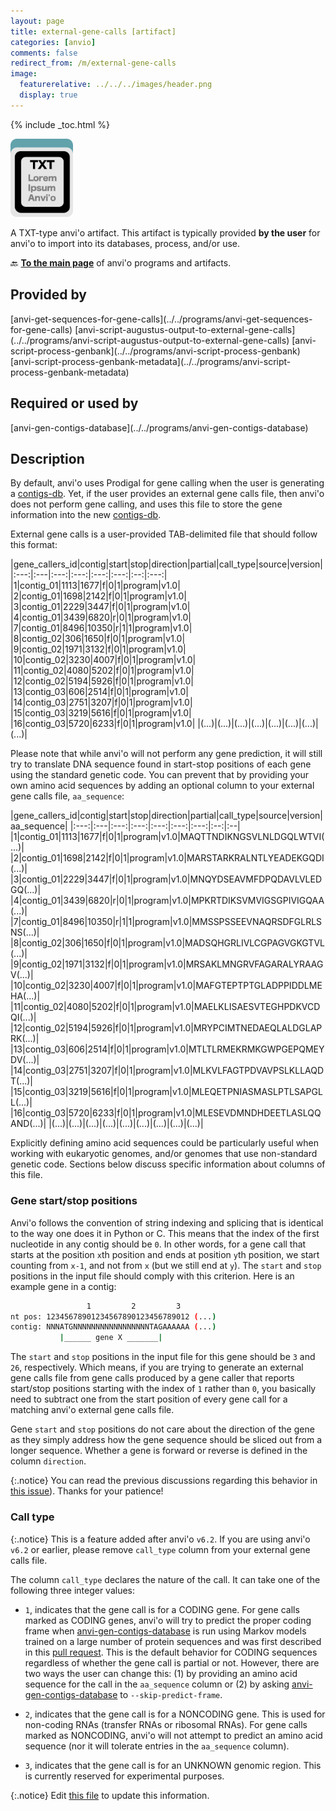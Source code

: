 ```yaml
---
layout: page
title: external-gene-calls [artifact]
categories: [anvio]
comments: false
redirect_from: /m/external-gene-calls
image:
  featurerelative: ../../../images/header.png
  display: true
---
```



{% include _toc.html %}


<img src="../../images/icons/TXT.png" alt="TXT" style="width:100px; border:none" />

A TXT-type anvi'o artifact. This artifact is typically provided **by the user** for anvi'o to import into its databases, process, and/or use.

🔙 **[To the main page](../../)** of anvi'o programs and artifacts.

## Provided by


<p style="text-align: left" markdown="1"><span class="artifact-p">[anvi-get-sequences-for-gene-calls](../../programs/anvi-get-sequences-for-gene-calls)</span> <span class="artifact-p">[anvi-script-augustus-output-to-external-gene-calls](../../programs/anvi-script-augustus-output-to-external-gene-calls)</span> <span class="artifact-p">[anvi-script-process-genbank](../../programs/anvi-script-process-genbank)</span> <span class="artifact-p">[anvi-script-process-genbank-metadata](../../programs/anvi-script-process-genbank-metadata)</span></p>


## Required or used by


<p style="text-align: left" markdown="1"><span class="artifact-r">[anvi-gen-contigs-database](../../programs/anvi-gen-contigs-database)</span></p>


## Description

By default, anvi'o uses Prodigal for gene calling when the user is generating a <span class="artifact-n">[contigs-db](/software/anvio/help/main/artifacts/contigs-db)</span>. Yet, if the user provides an external gene calls file, then anvi'o does not perform gene calling, and uses this file to store the gene information into the new <span class="artifact-n">[contigs-db](/software/anvio/help/main/artifacts/contigs-db)</span>.

External gene calls is a user-provided TAB-delimited file that should follow this format:

|gene_callers_id|contig|start|stop|direction|partial|call_type|source|version|
|:---:|:---|:---:|:---:|:---:|:---:|:--:|:---:|
|1|contig_01|1113|1677|f|0|1|program|v1.0|
|2|contig_01|1698|2142|f|0|1|program|v1.0|
|3|contig_01|2229|3447|f|0|1|program|v1.0|
|4|contig_01|3439|6820|r|0|1|program|v1.0|
|7|contig_01|8496|10350|r|1|1|program|v1.0|
|8|contig_02|306|1650|f|0|1|program|v1.0|
|9|contig_02|1971|3132|f|0|1|program|v1.0|
|10|contig_02|3230|4007|f|0|1|program|v1.0|
|11|contig_02|4080|5202|f|0|1|program|v1.0|
|12|contig_02|5194|5926|f|0|1|program|v1.0|
|13|contig_03|606|2514|f|0|1|program|v1.0|
|14|contig_03|2751|3207|f|0|1|program|v1.0|
|15|contig_03|3219|5616|f|0|1|program|v1.0|
|16|contig_03|5720|6233|f|0|1|program|v1.0|
|(...)|(...)|(...)|(...)|(...)|(...)|(...)|(...)|

Please note that while anvi'o will not perform any gene prediction, it will still try to translate DNA sequence found in start-stop positions of each gene using the standard genetic code. You can prevent that by providing your own amino acid sequences by adding an optional column to your external gene calls file, `aa_sequence`:

|gene_callers_id|contig|start|stop|direction|partial|call_type|source|version|aa_sequence|
|:---:|:---|:---:|:---:|:---:|:---:|:---:|:--:|:--|
|1|contig_01|1113|1677|f|0|1|program|v1.0|MAQTTNDIKNGSVLNLDGQLWTVI(...)|
|2|contig_01|1698|2142|f|0|1|program|v1.0|MARSTARKRALNTLYEADEKGQDI(...)|
|3|contig_01|2229|3447|f|0|1|program|v1.0|MNQYDSEAVMFDPQDAVLVLEDGQ(...)|
|4|contig_01|3439|6820|r|0|1|program|v1.0|MPKRTDIKSVMVIGSGPIVIGQAA(...)|
|7|contig_01|8496|10350|r|1|1|program|v1.0|MMSSPSSEEVNAQRSDFGLRLSNS(...)|
|8|contig_02|306|1650|f|0|1|program|v1.0|MADSQHGRLIVLCGPAGVGKGTVL(...)|
|9|contig_02|1971|3132|f|0|1|program|v1.0|MRSAKLMNGRVFAGARALYRAAGV(...)|
|10|contig_02|3230|4007|f|0|1|program|v1.0|MAFGTEPTPTGLADPPIDDLMEHA(...)|
|11|contig_02|4080|5202|f|0|1|program|v1.0|MAELKLISAESVTEGHPDKVCDQI(...)|
|12|contig_02|5194|5926|f|0|1|program|v1.0|MRYPCIMTNEDAEQLALDGLAPRK(...)|
|13|contig_03|606|2514|f|0|1|program|v1.0|MTLTLRMEKRMKGWPGEPQMEYDV(...)|
|14|contig_03|2751|3207|f|0|1|program|v1.0|MLKVLFAGTPDVAVPSLKLLAQDT(...)|
|15|contig_03|3219|5616|f|0|1|program|v1.0|MLEQETPNIASMASLPTLSAPGLL(...)|
|16|contig_03|5720|6233|f|0|1|program|v1.0|MLESEVDMNDHDEETLASLQQAND(...)|
|(...)|(...)|(...)|(...)|(...)|(...)|(...)|(...)|(...)|

Explicitly defining amino acid sequences could be particularly useful when working with eukaryotic genomes, and/or genomes that use non-standard genetic code. Sections below discuss specific information about columns of this file.

### Gene start/stop positions

Anvi'o follows the convention of string indexing and splicing that is identical to the way one does it in Python or C. This means that the index of the first nucleotide in any contig should be `0`. In other words, for a gene call that starts at the position `x`th position and ends at position `y`th position, we start counting from `x-1`, and not from `x` (but we still end at `y`). The `start` and `stop` positions in the input file should comply with this criterion. Here is an example gene in a contig:

``` bash
                 1         2         3
nt pos: 12345678901234567890123456789012 (...)
contig: NNNATGNNNNNNNNNNNNNNNNNTAGAAAAAA (...)
           |______ gene X _______|
```

The `start` and `stop` positions in the input file for this gene should be `3` and `26`, respectively. Which means, if you are trying to generate an external gene calls file from gene calls produced by a gene caller that reports start/stop positions starting with the index of `1` rather than `0`, you basically need to subtract one from the start position of every gene call for a matching anvi'o external gene calls file.

Gene `start` and `stop` positions do not care about the direction of the gene as they simply address how the gene sequence should be sliced out from a longer sequence. Whether a gene is forward or reverse is defined in the column `direction`.

{:.notice}
You can read the previous discussions regarding this behavior in [this issue](https://github.com/meren/anvio/issues/374)). Thanks for your patience!

### Call type

{:.notice}
This is a feature added after anvi'o `v6.2`. If you are using anvi'o `v6.2` or earlier, please remove `call_type` column from your external gene calls file.

The column `call_type` declares the nature of the call. It can take one of the following three integer values:

* `1`, indicates that the gene call is for a CODING gene. For gene calls marked as CODING genes, anvi'o will try to predict the proper coding frame when <span class="artifact-n">[anvi-gen-contigs-database](/software/anvio/help/main/programs/anvi-gen-contigs-database)</span> is run using Markov models trained on a large number of protein sequences and was first described in this [pull request](https://github.com/merenlab/anvio/pull/1428). This is the default behavior for CODING sequences regardless of whether the gene call is partial or not. However, there are two ways the user can change this: (1) by providing an amino acid sequence for the call in the `aa_sequence` column or (2) by asking <span class="artifact-n">[anvi-gen-contigs-database](/software/anvio/help/main/programs/anvi-gen-contigs-database)</span> to `--skip-predict-frame`.

* `2`, indicates that the gene call is for a NONCODING gene. This is used for non-coding RNAs (transfer RNAs or ribosomal RNAs). For gene calls marked as NONCODING, anvi'o will not attempt to predict an amino acid sequence (nor it will tolerate entries in the `aa_sequence` column).

* `3`, indicates that the gene call is for an UNKNOWN genomic region. This is currently reserved for experimental purposes.


{:.notice}
Edit [this file](https://github.com/merenlab/anvio/tree/master/anvio/docs/artifacts/external-gene-calls.md) to update this information.


